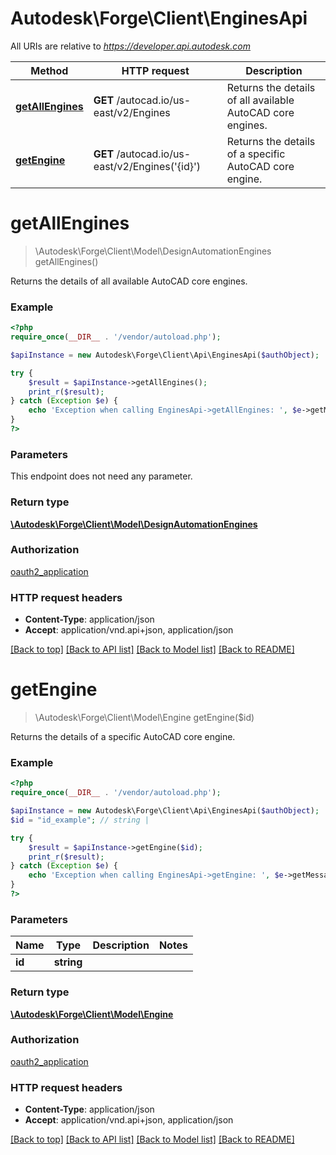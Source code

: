 # Autodesk\Forge\Client\EnginesApi

All URIs are relative to *https://developer.api.autodesk.com*

Method | HTTP request | Description
------------- | ------------- | -------------
[**getAllEngines**](EnginesApi.md#getAllEngines) | **GET** /autocad.io/us-east/v2/Engines | Returns the details of all available AutoCAD core engines.
[**getEngine**](EnginesApi.md#getEngine) | **GET** /autocad.io/us-east/v2/Engines(&#39;{id}&#39;) | Returns the details of a specific AutoCAD core engine.


# **getAllEngines**
> \Autodesk\Forge\Client\Model\DesignAutomationEngines getAllEngines()

Returns the details of all available AutoCAD core engines.

### Example
```php
<?php
require_once(__DIR__ . '/vendor/autoload.php');

$apiInstance = new Autodesk\Forge\Client\Api\EnginesApi($authObject);

try {
    $result = $apiInstance->getAllEngines();
    print_r($result);
} catch (Exception $e) {
    echo 'Exception when calling EnginesApi->getAllEngines: ', $e->getMessage(), PHP_EOL;
}
?>
```

### Parameters
This endpoint does not need any parameter.

### Return type

[**\Autodesk\Forge\Client\Model\DesignAutomationEngines**](../Model/DesignAutomationEngines.md)

### Authorization

[oauth2_application](../../README.md#oauth2_application)

### HTTP request headers

 - **Content-Type**: application/json
 - **Accept**: application/vnd.api+json, application/json

[[Back to top]](#) [[Back to API list]](../../README.md#documentation-for-api-endpoints) [[Back to Model list]](../../README.md#documentation-for-models) [[Back to README]](../../README.md)

# **getEngine**
> \Autodesk\Forge\Client\Model\Engine getEngine($id)

Returns the details of a specific AutoCAD core engine.

### Example
```php
<?php
require_once(__DIR__ . '/vendor/autoload.php');

$apiInstance = new Autodesk\Forge\Client\Api\EnginesApi($authObject);
$id = "id_example"; // string | 

try {
    $result = $apiInstance->getEngine($id);
    print_r($result);
} catch (Exception $e) {
    echo 'Exception when calling EnginesApi->getEngine: ', $e->getMessage(), PHP_EOL;
}
?>
```

### Parameters

Name | Type | Description  | Notes
------------- | ------------- | ------------- | -------------
 **id** | **string**|  |

### Return type

[**\Autodesk\Forge\Client\Model\Engine**](../Model/Engine.md)

### Authorization

[oauth2_application](../../README.md#oauth2_application)

### HTTP request headers

 - **Content-Type**: application/json
 - **Accept**: application/vnd.api+json, application/json

[[Back to top]](#) [[Back to API list]](../../README.md#documentation-for-api-endpoints) [[Back to Model list]](../../README.md#documentation-for-models) [[Back to README]](../../README.md)

